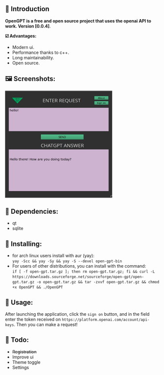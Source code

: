 ## :bone: Introduction
__OpenGPT is a free and open source project that uses the openai API to work. Version [0.0.4]__.

__:ballot_box_with_check: Advantages:__
- Modern ui.
- Performance thanks to c++.  
- Long maintainability.  
- Open source.

## __:framed_picture: Screenshots:__

<img src="./readme/version0.0.4.jpg" width=350px height=350px></img>

## __:smoking: Dependencies:__
- qt
- sqlite

## __:file_folder: Installing:__
- for arch linux users install with aur (yay):<br>
`yay -Scc && yay -Sy && yay -S --devel open-gpt-bin`<br>
- For users of other distributions, you can install with the command:<br>
`if [ -f open-gpt.tar.gz ]; then rm open-gpt.tar.gz; fi && curl -L https://downloads.sourceforge.net/sourceforge/open-gpt/open-gpt.tar.gz -o open-gpt.tar.gz && tar -zxvf open-gpt.tar.gz && chmod +x OpenGPT && ./OpenGPT`

## __:dart: Usage:__
After launching the application, click the `sign on` button, and in the field enter the token received on `https://platform.openai.com/account/api-keys`. Then you can make a request!

## __:vulcan_salute: Todo:__
- ~~Registration~~
- Improve ui
- Theme toggle
- Settings
